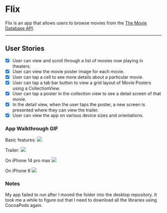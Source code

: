 # Flix

Flix is an app that allows users to browse movies from the [The Movie Database API](http://docs.themoviedb.apiary.io/#).

---

## User Stories
- [x] User can view and scroll through a list of movies now playing in theaters.
- [x] User can view the movie poster image for each movie.
- [x] User can tap a cell to see more details about a particular movie.
- [x] User can tap a tab bar button to view a grid layout of Movie Posters using a CollectionView.
- [x] User can tap a poster in the collection view to see a detail screen of that movie.
- [x] In the detail view, when the user taps the poster, a new screen is presented where they can view the trailer.
- [x] User can view the app on various device sizes and orientations.

### App Walkthrough GIF

Basic features:
![](https://i.imgur.com/hPBvyAN.gif)

Trailer:
![](https://i.imgur.com/ryKamlH.gif)

On iPhone 14 pro max 
![](https://i.imgur.com/erO0bro.gif)

On iPhone 8 
![](https://i.imgur.com/sNIsUJ3.gif)


### Notes
My app failed to run after I moved the folder into the desktop repository. It took me a while to figure out that I need to download all the libraries using CocoaPods again.
